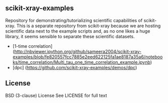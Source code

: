 scikit-xray-examples
--------------------
Repository for demonstrating/tutorializing scientific capabilities of 
scikit-xray.  This is a separate repository from scikit-xray because we are 
hosting scientific data next to the example scripts and, as no one likes a huge 
library, it seems sensible to separate these scientific datasets.

* [1-time correlation] (http://nbviewer.ipython.org/github/sameera2004/scikit-xray-examples/blob/fe820557fcc7885e2eed622125fa1ae8187a35a6/notebooks/time_correlation/Multi_tau_one_time_correlation_example.ipynb)
* [dpc] (https://github.com/scikit-xray-examples/demos/dpc)


License
-------
BSD (3-clause) License
See LICENSE for full text
